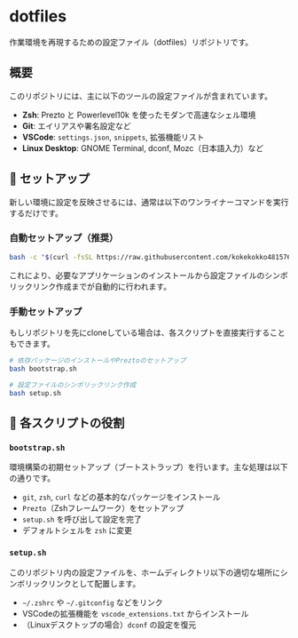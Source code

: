 # dotfiles

作業環境を再現するための設定ファイル（dotfiles）リポジトリです。

## 概要

このリポジトリには、主に以下のツールの設定ファイルが含まれています。

- **Zsh**: Prezto と Powerlevel10k を使ったモダンで高速なシェル環境
- **Git**: エイリアスや署名設定など
- **VSCode**: `settings.json`, `snippets`, 拡張機能リスト
- **Linux Desktop**: GNOME Terminal, dconf, Mozc（日本語入力）など

## 🚀 セットアップ

新しい環境に設定を反映させるには、通常は以下のワンライナーコマンドを実行するだけです。

### 自動セットアップ（推奨）

```bash
bash -c "$(curl -fsSL https://raw.githubusercontent.com/kokekokko481576/dotfiles/main/bootstrap.sh)"
```

これにより、必要なアプリケーションのインストールから設定ファイルのシンボリックリンク作成までが自動的に行われます。

### 手動セットアップ

もしリポジトリを先にcloneしている場合は、各スクリプトを直接実行することもできます。

```bash
# 依存パッケージのインストールやPreztoのセットアップ
bash bootstrap.sh

# 設定ファイルのシンボリックリンク作成
bash setup.sh
```

## 📜 各スクリプトの役割

### `bootstrap.sh`

環境構築の初期セットアップ（ブートストラップ）を行います。主な処理は以下の通りです。

- `git`, `zsh`, `curl` などの基本的なパッケージをインストール
- `Prezto`（Zshフレームワーク）をセットアップ
- `setup.sh` を呼び出して設定を完了
- デフォルトシェルを `zsh` に変更

### `setup.sh`

このリポジトリ内の設定ファイルを、ホームディレクトリ以下の適切な場所にシンボリックリンクとして配置します。

- `~/.zshrc` や `~/.gitconfig` などをリンク
- VSCodeの拡張機能を `vscode_extensions.txt` からインストール
- （Linuxデスクトップの場合）`dconf` の設定を復元
